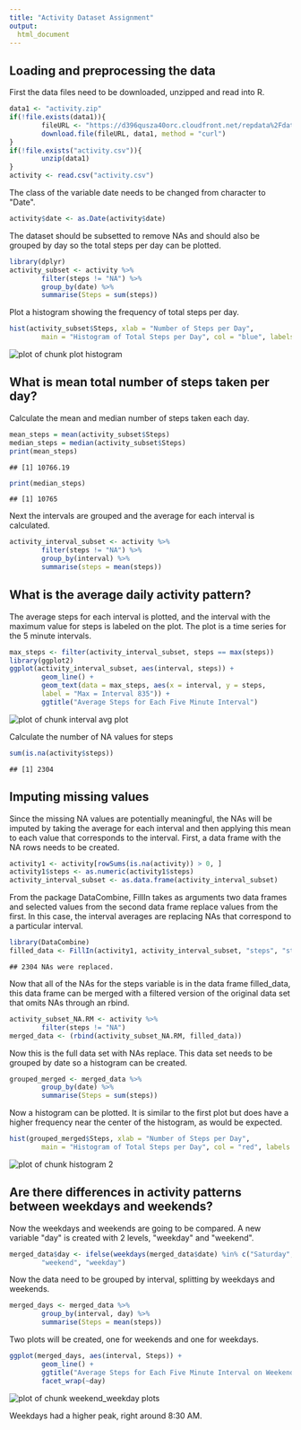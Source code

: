 ```yaml
---
title: "Activity Dataset Assignment"
output:
  html_document
---
```

## Loading and preprocessing the data

First the data files need to be downloaded, unzipped and read into R.

```r
data1 <- "activity.zip"
if(!file.exists(data1)){
        fileURL <- "https://d396qusza40orc.cloudfront.net/repdata%2Fdata%2Factivity.zip"
        download.file(fileURL, data1, method = "curl")
}
if(!file.exists("activity.csv")){
        unzip(data1)
}
activity <- read.csv("activity.csv")
```
The class of the variable date needs to be changed from character to "Date".

```r
activity$date <- as.Date(activity$date)
```
The dataset should be subsetted to remove NAs and should also be grouped by day so the total steps per day can be plotted.

```r
library(dplyr)
activity_subset <- activity %>%
        filter(steps != "NA") %>%
        group_by(date) %>%
        summarise(Steps = sum(steps))
```
Plot a histogram showing the frequency of total steps per day.

```r
hist(activity_subset$Steps, xlab = "Number of Steps per Day",
        main = "Histogram of Total Steps per Day", col = "blue", labels = T, ylim = c(0,30))
```

![plot of chunk plot histogram](figures/plot_histogram-1.png)

## What is mean total number of steps taken per day?

Calculate the mean and median number of steps taken each day.

```r
mean_steps = mean(activity_subset$Steps)
median_steps = median(activity_subset$Steps)
print(mean_steps)
```

```
## [1] 10766.19
```

```r
print(median_steps)
```

```
## [1] 10765
```
Next the intervals are grouped and the average for each interval is calculated.

```r
activity_interval_subset <- activity %>%
        filter(steps != "NA") %>%
        group_by(interval) %>%
        summarise(steps = mean(steps))
```

## What is the average daily activity pattern?

The average steps for each interval is plotted, and the interval with the maximum value for steps is labeled on the plot. The plot is a time series for the 5 minute intervals.

```r
max_steps <- filter(activity_interval_subset, steps == max(steps))
library(ggplot2)
ggplot(activity_interval_subset, aes(interval, steps)) +
        geom_line() +
        geom_text(data = max_steps, aes(x = interval, y = steps,
        label = "Max = Interval 835")) +
        ggtitle("Average Steps for Each Five Minute Interval")
```

![plot of chunk interval avg plot](figures/interval_avg_plot-1.png)

Calculate the number of NA values for steps

```r
sum(is.na(activity$steps))
```

```
## [1] 2304
```
## Imputing missing values


Since the missing NA values are potentially meaningful, the NAs will be imputed by taking the average for each interval and then applying this mean to each value that corresponds to the interval. First, a data frame with the NA rows needs to be created.

```r
activity1 <- activity[rowSums(is.na(activity)) > 0, ]
activity1$steps <- as.numeric(activity1$steps)
activity_interval_subset <- as.data.frame(activity_interval_subset)
```
From the package DataCombine, FillIn takes as arguments two data frames and selected values from the second data frame replace values from the first. In this case, the interval averages are replacing NAs that correspond to a particular interval. 

```r
library(DataCombine)
filled_data <- FillIn(activity1, activity_interval_subset, "steps", "steps", "interval")
```

```
## 2304 NAs were replaced.
```
Now that all of the NAs for the steps variable is in the data frame filled_data, this data frame can be merged with a filtered version of the original data set that omits NAs through an rbind.

```r
activity_subset_NA.RM <- activity %>%
        filter(steps != "NA")
merged_data <- (rbind(activity_subset_NA.RM, filled_data))
```
Now this is the full data set with NAs replace. This data set needs to be grouped by date so a histogram can be created.

```r
grouped_merged <- merged_data %>%
        group_by(date) %>%
        summarise(Steps = sum(steps))
```
Now a histogram can be plotted. It is similar to the first plot but does have a higher frequency near the center of the histogram, as would be expected.

```r
hist(grouped_merged$Steps, xlab = "Number of Steps per Day",
        main = "Histogram of Total Steps per Day", col = "red", labels = T, ylim = c(0,40))
```

![plot of chunk histogram 2](figures/histogram_2-1.png)

## Are there differences in activity patterns between weekdays and weekends?

Now the weekdays and weekends are going to be compared. A new variable "day" is created with 2 levels, "weekday" and "weekend".

```r
merged_data$day <- ifelse(weekdays(merged_data$date) %in% c("Saturday", "Sunday"),
        "weekend", "weekday")
```
Now the data need to be grouped by interval, splitting by weekdays and weekends.

```r
merged_days <- merged_data %>%
        group_by(interval, day) %>%
        summarise(Steps = mean(steps))
```
Two plots will be created, one for weekends and one for weekdays.

```r
ggplot(merged_days, aes(interval, Steps)) +
        geom_line() +
        ggtitle("Average Steps for Each Five Minute Interval on Weekends") + 
        facet_wrap(~day)
```

![plot of chunk weekend_weekday plots](figures/weekend_weekday_plots-1.png)

Weekdays had a higher peak, right around 8:30 AM.


